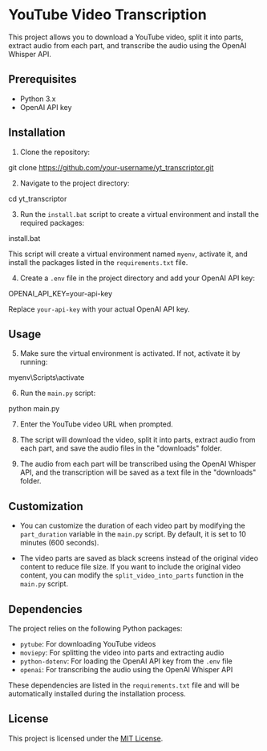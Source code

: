 # YouTube Video Transcription

This project allows you to download a YouTube video, split it into parts, extract audio from each part, and transcribe the audio using the OpenAI Whisper API.

## Prerequisites

- Python 3.x
- OpenAI API key

## Installation

1. Clone the repository:

git clone https://github.com/your-username/yt_transcriptor.git

2. Navigate to the project directory:

cd yt_transcriptor

3. Run the `install.bat` script to create a virtual environment and install the required packages:

install.bat

This script will create a virtual environment named `myenv`, activate it, and install the packages listed in the `requirements.txt` file.

4. Create a `.env` file in the project directory and add your OpenAI API key:

OPENAI_API_KEY=your-api-key


Replace `your-api-key` with your actual OpenAI API key.

## Usage

5. Make sure the virtual environment is activated. If not, activate it by running:

myenv\Scripts\activate

6. Run the `main.py` script:

python main.py


7. Enter the YouTube video URL when prompted.

8. The script will download the video, split it into parts, extract audio from each part, and save the audio files in the "downloads" folder.

9. The audio from each part will be transcribed using the OpenAI Whisper API, and the transcription will be saved as a text file in the "downloads" folder.

## Customization

- You can customize the duration of each video part by modifying the `part_duration` variable in the `main.py` script. By default, it is set to 10 minutes (600 seconds).

- The video parts are saved as black screens instead of the original video content to reduce file size. If you want to include the original video content, you can modify the `split_video_into_parts` function in the `main.py` script.

## Dependencies

The project relies on the following Python packages:

- `pytube`: For downloading YouTube videos
- `moviepy`: For splitting the video into parts and extracting audio
- `python-dotenv`: For loading the OpenAI API key from the `.env` file
- `openai`: For transcribing the audio using the OpenAI Whisper API

These dependencies are listed in the `requirements.txt` file and will be automatically installed during the installation process.

## License

This project is licensed under the [MIT License](LICENSE).
